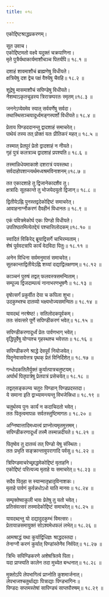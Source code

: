 ```yaml
---
title: ०१८

---
```

एकोद्दिष्टश्राद्धप्रकरणम्।  
  
सूत उवाच।  
एकोद्दिष्टमतो वक्ष्ये यदुक्तं चक्रपाणिना।  
मृते पुत्रैर्यथाकार्यमाशौचञ्च पितर्यपि॥ १८.१ ॥  
  
दशाहं शावमाशौचं ब्राह्मणेषु विधीयते।  
क्षत्रियेषु दश द्वेच पक्षं वैश्येषु चैवहि॥ १८.२ ॥  
  
शूद्रेषु मासमाशौचं सपिण्डेषु विधीयते।  
नैशम्वाऽकृतचूडस्य त्रिरात्रम्परतः स्मृतम्॥१८.३ ॥  
  
जननेऽप्येवमेव स्यात् सर्ववर्णेषु सर्वदा।  
तथास्थिसञ्चयादूर्ध्वमङ्गस्पर्शो विधीयते॥ १८.४ ॥  
  
प्रेताय पिण्डददानन्तु द्वादशाहं समाचरेत्।  
पाथेयं तस्य तत् प्रोक्तं यतः प्रीतिकरं महत्॥ १८.५ ॥  
  
तस्मात् प्रेतपुरं प्रेतो द्वादशाहं न नीयते।  
गृहं पुत्रं कलत्रञ्च द्वादशाहं प्रपश्यति॥ १८.६ ॥  
  
तस्मान्निधेयमाकाशे दशरात्रं पयस्तथा।  
सर्वदाहोपशान्त्यर्थमध्वश्रमविनाशनम्॥१८.७ ॥  
  
तत एकादशाहे तु द्विजानेकादशैव तु।  
क्षत्रादिः सूतकान्ते तु भोजयेदयुतो द्विजान्॥ १८.८ ॥  
  
द्वितीयेऽह्नि पुनस्तद्वदेकोद्दिष्टं समाचरेत्।  
आवाहनाग्नौकरणं दैवहीनं विधानतः॥ १८.९ ॥  
  
एकं पवित्रमेकोर्घ एकः पिण्डो विधीयते।  
उपतिष्ठतमित्येतद्देयं पश्चात्तिलोदकम्॥१८.१० ॥  
  
स्वादितं विकिरेद्‌ ब्रूयाद्विसर्गे चाभिरम्यताम्।  
शेषं पूर्ववदत्रापि कार्यं वेदविदा पितुः॥ १८.११ ॥  
  
अनेन विधिना सर्वमनुमासं समाचरेत्।  
सूतकान्ताद्वितीयेऽह्नि शय्यां दद्याद्विलक्षणाम्॥ १८.१२ ॥  
  
काञ्चनं पुरुषं तद्वत् फलवस्त्रसमन्विताम्।  
सम्पूज्य द्विजदाम्पत्यं नानाभरणभूषणैः॥ १८.१३ ॥  
  
वृषोत्सर्गं प्रकुर्वीत देया च कपिला शुभा।  
उदकुम्भश्च दातव्यो भक्ष्यभोज्यसमन्वितः॥ १८.१४ ॥  
  
यावदब्दं नरश्रेष्ठ!। सतिलोदकपूर्वकम्।  
ततः संवत्सरे पूर्णे सपिण्डीकरणं भवेत्॥ १८.१५ ॥  
  
सपिण्डीकरणादूर्ध्वं प्रेतः पार्वणभाग् भवेत्।  
वृद्धिपूर्वेषु योग्यश्च गृहस्थश्च भवेत्ततः॥ १८.१६ ॥  
  
सपिण्डीकरणे श्राद्धे देवपूर्वं नियोजयेत्।  
पितॄनेवासयेत्तत्र पृथक् प्रेतं विनिर्दिशेत्॥ १८.१७ ॥  
  
गन्धोदकतिलैर्युक्तं कुर्यात्पात्रचतुष्टयम्।  
अर्घार्थं पितृपात्रेषु प्रेतपात्रं प्रसेचयेत्॥ १८.१८ ॥  
  
तद्वत्‌सङ्कल्प्य चतुरः पिण्डान् पिण्डप्रदस्तदा।  
ये समाना इति द्वाभ्यामन्त्यन्तु विभजेत्त्रिधा॥ १८.१९ ॥  
  
चतुर्थस्य पुनः कार्यं न कदाचिदतो भवेत्।  
ततः पितृत्वमापन्नः सर्वतस्तुष्टिमागतः॥ १८.२० ॥  
  
अग्निष्वात्तादिमध्यत्त्वं प्राप्नोत्यमृतमुत्तमम्।  
सपिण्डीकरणादूर्ध्वं तस्मै तस्मान्नदीयते॥ १८.२१ ॥  
  
पितृष्वेव तु दातव्यं तत् पिण्डो येषु संस्थितः।  
ततः प्रभृति सङ्क्रान्तावुपरागादि पर्वसु॥ १८.२२ ॥  
  
त्रिपिण्डमाचरेच्छ्राद्धमेकोद्दिष्टं मृताहनि।  
एकोद्दिष्टं परित्यज्य मृताहे यः समाचरेत्॥ १८.२३ ॥  
  
सदैव पितृहा स स्यान्मातृभ्रातृविनाशकः।  
मृताहे पार्वणं कुर्वन्नधोऽधो याति मानवः॥ १८.२४ ॥  
  
सम्पृक्तेष्वाकुली भावः प्रेतेषु तु यतो भवेत्।  
प्रतिसंवत्सरं तस्मादेकोद्दिष्टं समाचरेत्॥ १८.२५ ॥  
  
यावदब्दन्तु यो दद्यादुदकुम्भं विमत्सरः।  
प्रेतायान्नसमायुक्तं सोऽश्वमेधफलं लभेत्॥ १८.२६ ॥  
  
आमश्राद्धं यथा कुर्याद्विधिज्ञः श्राद्धदस्तदा।  
तेनाग्नौ करणं कुर्यात्‌ पिण्डांस्तेनैव निर्वपेत्॥ १८.२७ ॥  
  
त्रिभिः सपिण्डिकरणे अशेषत्रितये पिता।  
यदा प्राप्स्यति कालेन तदा मुच्येत बन्धनात्॥ १८.२८ ॥  
  
मुक्तोऽपि लेपभागित्वं प्राप्नोति कुशमार्जनात्।  
लेपभाजश्चतुर्थाद्याः पित्राद्याः पिण्डभागिनः॥  
पिण्डदः सप्तमस्तेषां सापिण्ड्यं साप्तपौरुषम्॥ १८.२९ ॥
